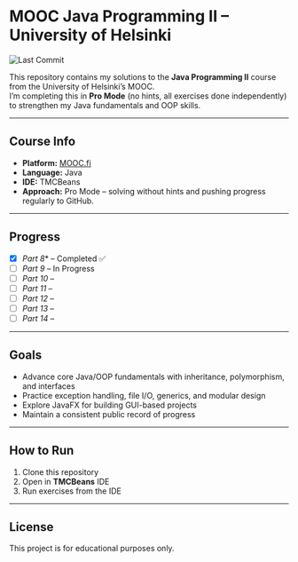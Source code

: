 # MOOC Java Programming II – University of Helsinki

![Last Commit](https://img.shields.io/github/last-commit/zyad23e/java-mooc-programming-ii?style=flat-square)

This repository contains my solutions to the **Java Programming II** course from the University of Helsinki’s MOOC.  
I’m completing this in **Pro Mode** (no hints, all exercises done independently) to strengthen my Java fundamentals and OOP skills.

---

## Course Info
- **Platform:** [MOOC.fi](https://www.mooc.fi/en/)
- **Language:** Java
- **IDE:** TMCBeans
- **Approach:** Pro Mode – solving without hints and pushing progress regularly to GitHub.

---

## Progress

- [x] *Part 8** – Completed ✅  
- [ ] *Part 9* – In Progress
- [ ] *Part 10* –  
- [ ] *Part 11* –  
- [ ] *Part 12* –  
- [ ] *Part 13* –  
- [ ] *Part 14* –  

---

## Goals
- Advance core Java/OOP fundamentals with inheritance, polymorphism, and interfaces  
- Practice exception handling, file I/O, generics, and modular design  
- Explore JavaFX for building GUI-based projects  
- Maintain a consistent public record of progress

---

## How to Run
1. Clone this repository  
2. Open in **TMCBeans** IDE  
3. Run exercises from the IDE

---

## License
This project is for educational purposes only.
